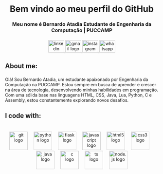 
<h1 align="center">Bem vindo ao meu perfil do GitHub</h1>

###

<h3 align="center">Meu nome é Bernardo Atadia Estudante de Engenharia da Computação | PUCCAMP </h3>

###

<div align="center">
  <a href="https://www.linkedin.com/in/enzo-garofalo-287439202/" target="_blank">
    <img src="https://raw.githubusercontent.com/maurodesouza/profile-readme-generator/master/src/assets/icons/social/linkedin/default.svg" width="52" height="40" alt="linkedin logo"  />
  </a>
  <a href="bernardoatadia0609@gmail.com" target="_blank">
    <img src="https://raw.githubusercontent.com/maurodesouza/profile-readme-generator/master/src/assets/icons/social/gmail/default.svg" width="52" height="40" alt="gmail logo"/>
  </a>
  <a href="https://www.instagram.com/bernardo.xtzz/" target="_blank">
    <img src="https://raw.githubusercontent.com/maurodesouza/profile-readme-generator/master/src/assets/icons/social/instagram/default.svg" width="52" height="40" alt="instagram logo"  />
  </a>
  <a href="https://w.app/EnzoGarofalo" target="_blank">
    <img src="https://raw.githubusercontent.com/maurodesouza/profile-readme-generator/master/src/assets/icons/social/whatsapp/default.svg" width="52" height="40" alt="whatsapp logo"  />
  </a>
</div>

###

<h2 align="left">About me:</h2>

###

<p align="left">Olá! Sou Bernardo Atadia, um estudante apaixonado por Engenharia da Computação na PUCCAMP. Estou sempre em busca de aprender e crescer na área de tecnologia, desenvolvendo minhas habilidades em programação. Com uma sólida base nas linguagens HTML, CSS, Java, Lua, Python, C e Assembly, estou constantemente explorando novos desafios.</p>

###

<h2 align="left">I code with:</h2>

###

<br clear="both">

<div align="center">
  <img src="https://skillicons.dev/icons?i=git" height="60" alt="git logo"  />
  <img width="12" />
  <img src="https://skillicons.dev/icons?i=py" height="60" alt="python logo"  />
  <img width="12" />
  <img src="https://skillicons.dev/icons?i=flask" height="60" alt="flask logo"  />
  <img width="12" />
  <img src="https://skillicons.dev/icons?i=js" height="60" alt="javascript logo"  />
  <img width="12" />
  <img src="https://skillicons.dev/icons?i=html" height="60" alt="html5 logo"  />
  <img width="12" />
  <img src="https://skillicons.dev/icons?i=css" height="60" alt="css3 logo"  />
  <img width="12" />
  <img src="https://skillicons.dev/icons?i=java" height="60" alt="java logo"  />
  <img width="12" />
  <img src="https://skillicons.dev/icons?i=cpp" height="60" alt="c logo"  />
  <img width="12" />
  <img src="https://skillicons.dev/icons?i=typescript" height="60" alt="ts logo"  />
  <img width="12" />
  <img src="https://skillicons.dev/icons?i=nodejs" height="60" alt="node.js logo"  />
</div>
